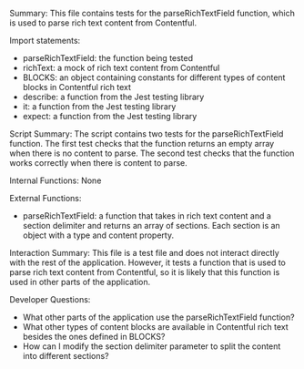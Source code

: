 Summary:
This file contains tests for the parseRichTextField function, which is used to parse rich text content from Contentful.

Import statements:
- parseRichTextField: the function being tested
- richText: a mock of rich text content from Contentful
- BLOCKS: an object containing constants for different types of content blocks in Contentful rich text
- describe: a function from the Jest testing library
- it: a function from the Jest testing library
- expect: a function from the Jest testing library

Script Summary:
The script contains two tests for the parseRichTextField function. The first test checks that the function returns an empty array when there is no content to parse. The second test checks that the function works correctly when there is content to parse.

Internal Functions:
None

External Functions:
- parseRichTextField: a function that takes in rich text content and a section delimiter and returns an array of sections. Each section is an object with a type and content property.

Interaction Summary:
This file is a test file and does not interact directly with the rest of the application. However, it tests a function that is used to parse rich text content from Contentful, so it is likely that this function is used in other parts of the application.

Developer Questions:
- What other parts of the application use the parseRichTextField function?
- What other types of content blocks are available in Contentful rich text besides the ones defined in BLOCKS?
- How can I modify the section delimiter parameter to split the content into different sections?